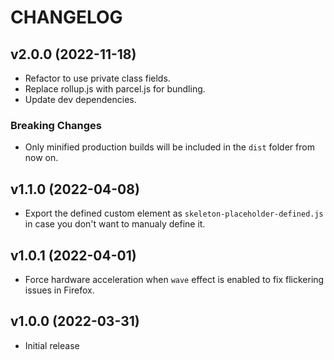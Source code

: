 # CHANGELOG

## v2.0.0 (2022-11-18)

- Refactor to use private class fields.
- Replace rollup.js with parcel.js for bundling.
- Update dev dependencies.

### Breaking Changes

- Only minified production builds will be included in the `dist` folder from now on.

## v1.1.0 (2022-04-08)

- Export the defined custom element as `skeleton-placeholder-defined.js` in case you don't want to manualy define it.

## v1.0.1 (2022-04-01)

- Force hardware acceleration when `wave` effect is enabled to fix flickering issues in Firefox.

## v1.0.0 (2022-03-31)

- Initial release

